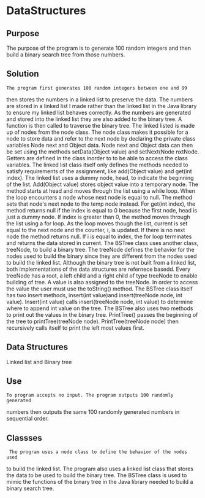 # DataStructures

## Purpose
The purpose of the program is to generate 100 random integers and then build 
a binary search tree from those numbers.


## Solution   
	The program first generates 100 random integers between one and 99
then stores the numbers in a linked list to preserve the data. The 
numbers are stored in a linked list I made rather than the linked list
in the Java library to ensure my linked list behaves correctly. As the
numbers are generated and stored into the linked list they are also
added to the binary tree. A function is then called to traverse the binary
tree.
	The linked listed is made up of nodes from the node class. The node
class makes it possible for a node to store data and refer to the next node
by declaring the private class variables Node next and Object data.
Node next and Object data can then be set using the methods setData(Object value)
and setNext(Node nxtNode. Getters are defined in the class inorder to
to be able to access the class variables.
        The linked list class itself only defines the methods needed to satisfy 
requirements of the assignment, like add(Object value) and get(int index). The linked list
uses a dummy node, head, to indicate the beginning of the list. 
Add(Object value) stores object value into a temporary node. The method
starts at head and moves through the list using a while loop. When the loop
encounters a node whose next node is equal to null. The method sets that
node's next node to the temp node instead. For get(int index), the method
returns null if the index is equal to 0 because the first node, head is
just a dummy node. If index is greater than 0, the method moves through
the list using a for loop. As the loop moves though the list, current is 
set equal to the next node and the counter, i, is updated. If there is no next node
the method returns null. If i is equal to index, the for loop terminates
and returns the data stored in current.
        The BSTree class uses another class, treeNode, to build a binary
tree. The treeNode defines the behavior for the nodes used to build the
binary since they are different from the nodes used to build the linked
list. Although the binary tree is not built from a linked list, both
implementations of the data structures are refernece basedd. 
Every treeNode has a root, a left child and a right child of type
treeNode to enable building of tree. A value is also assigned to the treeNode.
In order to access the value the user must use the toString() method.
        The BSTree class itself has two insert methods, insert(int value)and
insert(treeNode node, int value). Insert(int value) calls  insert(treeNode node, int value)
to determine where to append int value on the tree.
        The BSTree also uses two methods to print out the values in the binary
tree. PrintTree() passes the beginning of the tree to printTree(treeNode node).
PrintTree(treeNode node) then recursively calls itself to print the left
most values first.

## Data Structures
Linked list and Binary tree
 
## Use
	To program accepts no input. The program outputs 100 randomly generated 
numbers then outputs the same 100 randomly generated numbers in sequential
order.
 
## Classses
	 The program uses a node class to define the behavior of the nodes used
to build the linked list. The program also uses a linked list class that
stores the data to be used to build the binary tree. The BSTree class 
is used to mimic the functions of the binary tree in the Java library 
needed to build a binary search tree.
  
